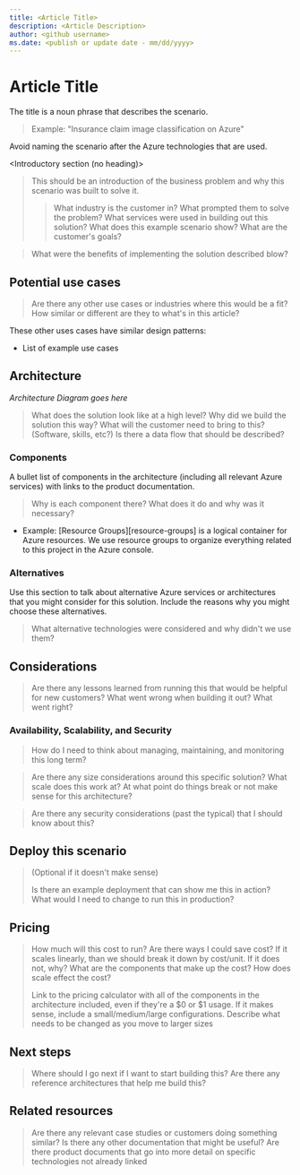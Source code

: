 ```yaml
---
title: <Article Title>
description: <Article Description>
author: <github username>
ms.date: <publish or update date - mm/dd/yyyy>
---
```


# Article Title

The title is a noun phrase that describes the scenario.

> Example: "Insurance claim image classification on Azure"

Avoid naming the scenario after the Azure technologies that are used.

<Introductory section (no heading)>

> This should be an introduction of the business problem and why this scenario was built to solve it.
>> What industry is the customer in?
>> What prompted them to solve the problem?
>> What services were used in building out this solution?
>> What does this example scenario show? What are the customer's goals?

> What were the benefits of implementing the solution described blow?

## Potential use cases

> Are there any other use cases or industries where this would be a fit?
> How similar or different are they to what's in this article?

These other uses cases have similar design patterns:

* List of example use cases

## Architecture

_Architecture Diagram goes here_

> What does the solution look like at a high level?
> Why did we build the solution this way?
> What will the customer need to bring to this?  (Software, skills, etc?)
> Is there a data flow that should be described?

### Components

A bullet list of components in the architecture (including all relevant Azure services) with links to the product documentation.

> Why is each component there?
> What does it do and why was it necessary?

* Example: [Resource Groups][resource-groups] is a logical container for Azure resources.  We use resource groups to organize everything related to this project in the Azure console.

### Alternatives

Use this section to talk about alternative Azure services or architectures that you might consider for this solution. Include the reasons why you might choose these alternatives.

> What alternative technologies were considered and why didn't we use them?

## Considerations

> Are there any lessons learned from running this that would be helpful for new customers?  What went wrong when building it out?  What went right?

### Availability, Scalability, and Security

> How do I need to think about managing, maintaining, and monitoring this long term?

> Are there any size considerations around this specific solution?
> What scale does this work at?
> At what point do things break or not make sense for this architecture?

> Are there any security considerations (past the typical) that I should know about this?

## Deploy this scenario

> (Optional if it doesn't make sense)
>
> Is there an example deployment that can show me this in action?  What would I need to change to run this in production?

## Pricing

> How much will this cost to run?
> Are there ways I could save cost?
> If it scales linearly, than we should break it down by cost/unit.  If it does not, why?
> What are the components that make up the cost?
> How does scale effect the cost?
>
> Link to the pricing calculator with all of the components in the architecture included, even if they're a $0 or $1 usage.
> If it makes sense, include a small/medium/large configurations.  Describe what needs to be changed as you move to larger sizes

## Next steps

> Where should I go next if I want to start building this?
> Are there any reference architectures that help me build this?

## Related resources

> Are there any relevant case studies or customers doing something similar?
> Is there any other documentation that might be useful?
> Are there product documents that go into more detail on specific technologies not already linked

<!-- links -->

[calculator]: https://azure.com/e/
